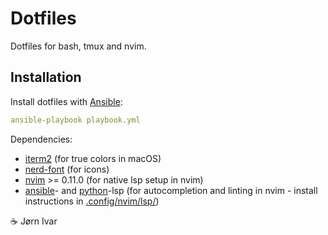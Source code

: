 # Dotfiles
Dotfiles for bash, tmux and nvim.

## Installation
Install dotfiles with [Ansible](https://github.com/ansible/ansible):
```YAML
ansible-playbook playbook.yml
```
Dependencies:
- [iterm2](https://github.com/gnachman/iTerm2) (for true colors in macOS)
- [nerd-font](https://github.com/ryanoasis/nerd-fonts) (for icons)
- [nvim](https://github.com/neovim/neovim) >= 0.11.0 (for native lsp setup in nvim)
- [ansible](https://github.com/ansible/vscode-ansible/tree/main/packages/ansible-language-server)- and
  [python](https://github.com/microsoft/pyright/tree/main/packages/pyright)-lsp (for autocompletion and linting in nvim - install instructions in [.config/nvim/lsp/](https://github.com/jiholland/dotprofiles/tree/main/.config/nvim/lsp))

☕️ Jørn Ivar
